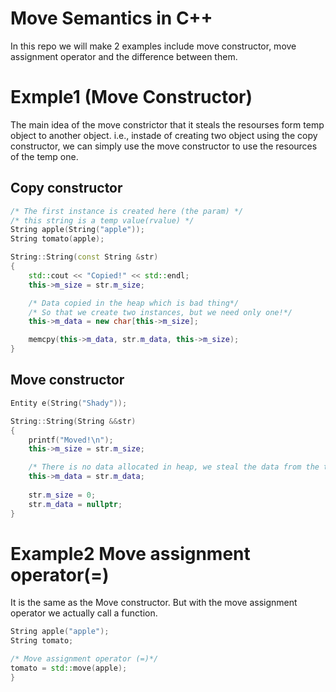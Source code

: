 
# Move Semantics in C++

In this repo we will make 2 examples include move constructor, move assignment operator and the difference between them.


# Exmple1 (Move Constructor)

The main idea of the move constrictor that it steals the resourses form temp object to another object. i.e., instade of creating two object using the copy constructor, we can simply use the move constructor to use the resources of the temp one.





## Copy constructor

```c++
/* The first instance is created here (the param) */
/* this string is a temp value(rvalue) */
String apple(String("apple"));
String tomato(apple); 

String::String(const String &str)
{
    std::cout << "Copied!" << std::endl;
    this->m_size = str.m_size;

    /* Data copied in the heap which is bad thing*/
    /* So that we create two instances, but we need only one!*/
    this->m_data = new char[this->m_size];

    memcpy(this->m_data, str.m_data, this->m_size);
}
```

## Move constructor

```c++
Entity e(String("Shady")); 

String::String(String &&str)
{
    printf("Moved!\n");
    this->m_size = str.m_size;

    /* There is no data allocated in heap, we steal the data from the temo object (the parameter))*/
    this->m_data = str.m_data;
    
    str.m_size = 0;
    str.m_data = nullptr;
}
```
# Example2 Move assignment operator(=)
It is the same as the Move constructor. But with the move assignment operator we actually call a function.

```c++
String apple("apple");
String tomato; 

/* Move assignment operator (=)*/
tomato = std::move(apple);
}
